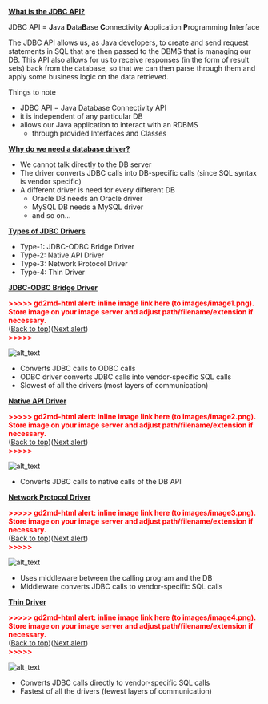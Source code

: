 **<span style="text-decoration:underline;">What is the JDBC API?</span>**

 

JDBC API = **J**ava **D**ata**B**ase **C**onnectivity **A**pplication **P**rogramming **I**nterface

 

The JDBC API allows us, as Java developers, to create and send request statements in SQL that are then passed to the DBMS that is managing our DB. This API also allows for us to receive responses (in the form of result sets) back from the database, so that we can then parse through them and apply some business logic on the data retrieved.

 

Things to note



*   JDBC API = Java Database Connectivity API
*   it is independent of any particular DB
*   allows our Java application to interact with an RDBMS
    *   through provided Interfaces and Classes

**<span style="text-decoration:underline;">Why do we need a database driver?</span>**

 



*   We cannot talk directly to the DB server
*   The driver converts JDBC calls into DB-specific calls (since SQL syntax is vendor specific)
*   A different driver is need for every different DB
    *   Oracle DB needs an Oracle driver
    *   MySQL DB needs a MySQL driver
    *   and so on…

 

**<span style="text-decoration:underline;">Types of JDBC Drivers</span>**

 



*   Type-1: JDBC-ODBC Bridge Driver
*   Type-2: Native API Driver
*   Type-3: Network Protocol Driver
*   Type-4: Thin Driver

 

**<span style="text-decoration:underline;">JDBC-ODBC Bridge Driver</span>**



<p id="gdcalert1" ><span style="color: red; font-weight: bold">>>>>>  gd2md-html alert: inline image link here (to images/image1.png). Store image on your image server and adjust path/filename/extension if necessary. </span><br>(<a href="#">Back to top</a>)(<a href="#gdcalert2">Next alert</a>)<br><span style="color: red; font-weight: bold">>>>>> </span></p>


![alt_text](images/image1.png "image_tooltip")




*   Converts JDBC calls to ODBC calls
*   ODBC driver converts JDBC calls into vendor-specific SQL calls
*   Slowest of all the drivers (most layers of communication)

 

**<span style="text-decoration:underline;">Native API Driver</span>**



<p id="gdcalert2" ><span style="color: red; font-weight: bold">>>>>>  gd2md-html alert: inline image link here (to images/image2.png). Store image on your image server and adjust path/filename/extension if necessary. </span><br>(<a href="#">Back to top</a>)(<a href="#gdcalert3">Next alert</a>)<br><span style="color: red; font-weight: bold">>>>>> </span></p>


![alt_text](images/image2.png "image_tooltip")




*   Converts JDBC calls to native calls of the DB API

 

**<span style="text-decoration:underline;">Network Protocol Driver</span>**



<p id="gdcalert3" ><span style="color: red; font-weight: bold">>>>>>  gd2md-html alert: inline image link here (to images/image3.png). Store image on your image server and adjust path/filename/extension if necessary. </span><br>(<a href="#">Back to top</a>)(<a href="#gdcalert4">Next alert</a>)<br><span style="color: red; font-weight: bold">>>>>> </span></p>


![alt_text](images/image3.png "image_tooltip")




*   Uses middleware between the calling program and the DB
*   Middleware converts JDBC calls to vendor-specific SQL calls

 

**<span style="text-decoration:underline;">Thin Driver</span>**



<p id="gdcalert4" ><span style="color: red; font-weight: bold">>>>>>  gd2md-html alert: inline image link here (to images/image4.png). Store image on your image server and adjust path/filename/extension if necessary. </span><br>(<a href="#">Back to top</a>)(<a href="#gdcalert5">Next alert</a>)<br><span style="color: red; font-weight: bold">>>>>> </span></p>


![alt_text](images/image4.png "image_tooltip")




*   Converts JDBC calls directly to vendor-specific SQL calls
*   Fastest of all the drivers (fewest layers of communication)
